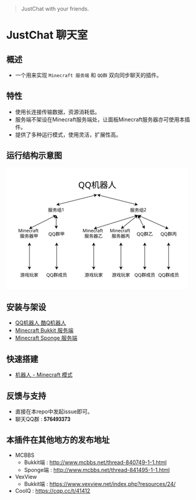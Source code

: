 > JustChat with your friends.

# JustChat 聊天室

## 概述
- 一个用来实现 ```Minecraft 服务端``` 和 ```QQ群``` 双向同步聊天的插件。

## 特性
- 使用长连接传输数据，资源消耗低。
- 服务端不架设在Minecraft服务端处，让面板Minecraft服务器亦可使用本插件。
- 提供了多种运行模式，使用灵活，扩展性高。

## 运行结构示意图
<img src="image/structure.svg" width="480"/>  

## 安装与架设
- [QQ机器人 酷Q机器人](install/coolq)
- [Minecraft Bukkit 服务端](install/bukkit)
- [Minecraft Sponge 服务端](install/sponge)

## 快速搭建
- [机器人 - Minecraft 模式](quickstart/structure1)

## 反馈与支持
- 直接在本repo中发起issue即可。
- 聊天QQ群 : 𝟓𝟕𝟔𝟒𝟗𝟑𝟑𝟕𝟑

## 本插件在其他地方的发布地址
- MCBBS
	- Bukkit端 : <http://www.mcbbs.net/thread-840749-1-1.html>
	- Sponge端 : <http://www.mcbbs.net/thread-841495-1-1.html>
- VexView
	- Bukkit端 : <https://www.vexview.net/index.php?resources/24/>
- CoolQ : <https://cqp.cc/t/41412>